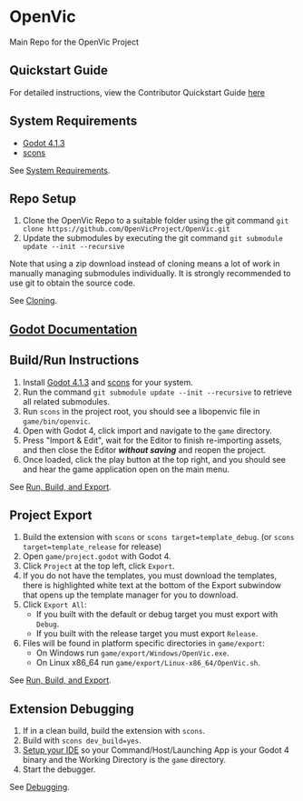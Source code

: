 # OpenVic
Main Repo for the OpenVic Project

## Quickstart Guide
For detailed instructions, view the Contributor Quickstart Guide [here](docs/contribution-quickstart-guide.md)

## System Requirements
* [Godot 4.1.3](https://github.com/godotengine/godot/releases/tag/4.1.3-stable)
* [scons](https://scons.org/)

See [System Requirements](docs/contribution/system-requirements.md).

## Repo Setup
1. Clone the OpenVic Repo to a suitable folder using the git command `git clone https://github.com/OpenVicProject/OpenVic.git`
2. Update the submodules by executing the git command `git submodule update --init --recursive`

Note that using a zip download instead of cloning means a lot of work in manually managing submodules individually. It is strongly recommended to use git to obtain the source code.

See [Cloning](docs/contribution/cloning.md).

## [Godot Documentation](https://docs.godotengine.org/en/latest/)

## Build/Run Instructions
1. Install [Godot 4.1.3](https://github.com/godotengine/godot/releases/tag/4.1.3-stable) and [scons](https://scons.org/) for your system.
2. Run the command `git submodule update --init --recursive` to retrieve all related submodules.
3. Run `scons` in the project root, you should see a libopenvic file in `game/bin/openvic`.
4. Open with Godot 4, click import and navigate to the `game` directory.
5. Press "Import & Edit", wait for the Editor to finish re-importing assets, and then close the Editor ***without saving*** and reopen the project.
6. Once loaded, click the play button at the top right, and you should see and hear the game application open on the main menu.

See [Run, Build, and Export](docs/contribution/run-build-and-export.md).

## Project Export
1. Build the extension with `scons` or `scons target=template_debug`. (or `scons target=template_release` for release)
2. Open `game/project.godot` with Godot 4.
3. Click `Project` at the top left, click `Export`.
4. If you do not have the templates, you must download the templates, there is highlighted white text at the bottom of the Export subwindow that opens up the template manager for you to download.
5. Click `Export All`:
    * If you built with the default or debug target you must export with `Debug`.
    * If you built with the release target you must export `Release`.
6. Files will be found in platform specific directories in `game/export`:
    * On Windows run `game/export/Windows/OpenVic.exe`.
    * On Linux x86_64 run `game/export/Linux-x86_64/OpenVic.sh`.

See [Run, Build, and Export](docs/contribution/run-build-and-export.md).

## Extension Debugging
1. If in a clean build, build the extension with `scons`.
2. Build with `scons dev_build=yes`.
3. [Setup your IDE](https://godotengine.org/qa/108346/how-can-i-debug-runtime-errors-of-native-library-in-godot) so your Command/Host/Launching App is your Godot 4 binary and the Working Directory is the `game` directory.
4. Start the debugger.

See [Debugging](docs/contribution/debugging.md).
